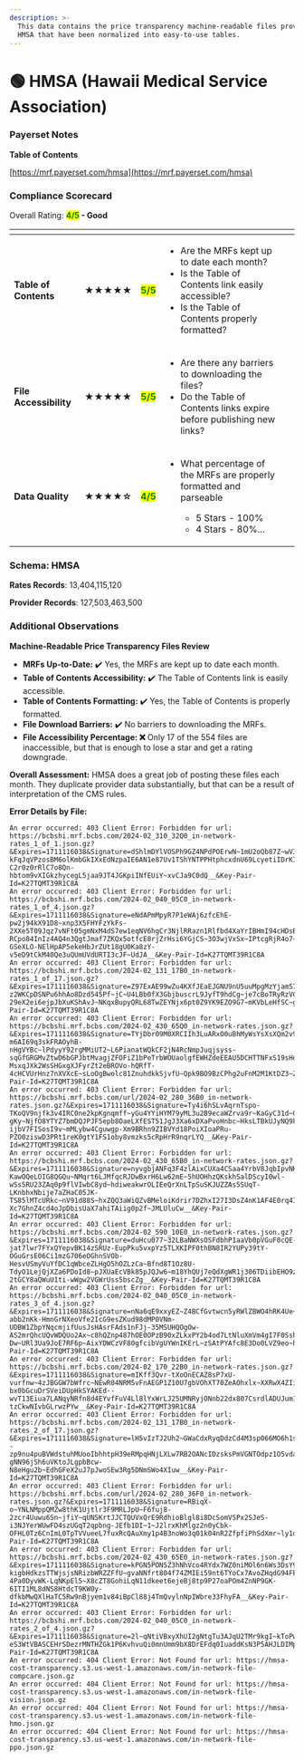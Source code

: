 ```yaml
---
description: >-
  This data contains the price transparency machine-readable files provided by
  HMSA that have been normalized into easy-to-use tables.
---
```


# 🟢 HMSA (Hawaii Medical Service Association)

### Payerset Notes

**Table of Contents**

[https://mrf.payerset.com/hmsa](https://mrf.payerset.com/hmsa)

### Compliance Scorecard

Overall Rating: <mark style="color:green;">**4/5**</mark>**&#x20;- Good**

<table data-view="cards"><thead><tr><th></th><th></th><th></th><th></th><th data-hidden data-card-cover data-type="files"></th></tr></thead><tbody><tr><td><strong>Table of Contents</strong></td><td><strong>★★★★★</strong></td><td><mark style="color:green;"><strong>5/5</strong></mark></td><td><ul><li>Are the MRFs kept up to date each month? </li><li>Is the Table of Contents link easily accessible?</li><li>Is the Table of Contents properly formatted?</li></ul></td><td></td></tr><tr><td><strong>File Accessibility</strong></td><td><strong>★★★★★</strong></td><td><mark style="color:green;"><strong>5/5</strong></mark></td><td><ul><li>Are there any barriers to downloading the files?</li><li>Do the Table of Contents links expire before publishing new links?</li></ul></td><td></td></tr><tr><td><strong>Data Quality</strong></td><td><strong>★★★★☆</strong></td><td><mark style="color:green;"><strong>4/5</strong></mark></td><td><ul><li><p>What percentage of the MRFs are properly formatted and parseable</p><ul><li>5 Stars - 100%</li><li>4 Stars - 80%...</li></ul></li></ul></td><td></td></tr></tbody></table>

### Schema: HMSA

**Rates Records**: 13,404,115,120

**Provider Records**: 127,503,463,500

### Additional Observations

**Machine-Readable Price Transparency Files Review**

* **MRFs Up-to-Date:** ✔️ Yes, the MRFs are kept up to date each month.
* **Table of Contents Accessibility:** ✔️ The Table of Contents link is easily accessible.
* **Table of Contents Formatting:** ✔️ Yes, the Table of Contents is properly formatted.
* **File Download Barriers:** ✔️ No barriers to downloading the MRFs.
* **File Accessibility Percentage: ❌** Only 17 of the 554 files are inaccessible, but that is enough to lose a star and get a rating downgrade.

**Overall Assessment:** HMSA does a great job of posting these files each month. They duplicate provider data substantially, but that can be a result of interpretation of the CMS rules.

**Error Details by File:**

```
An error occurred: 403 Client Error: Forbidden for url: https://bcbshi.mrf.bcbs.com/2024-02_310_32Q0_in-network-rates_1_of_1.json.gz?&Expires=1711116038&Signature=dShlmDYlVOSPh9GZ4NPdPOErwN~1mU2oQb87Z~wV3HLheklHM~POV3nyhAlP5Pllk8C1K1Y10YWptMs9cmo-kFqJqVPzosBM6olKmbGkIXxEdNzpaIE6AN1e87Uv1TShYNTPPHtphcxdnU69LcyetiIDrKIm~KK23SbzgNLLpWBZ1DhK1trhl9h9d4Xob~G7CURTvc5FIgorib3ZRWrdgizZRsEx4rRXtEpeyxBpY0cwxoRamjDrjb3gmBFbhTNB0sMwKLfiNgywMuNeeEi0-C2r0z0rRlC7o8Qn-hbtom9vXIGkzhycegL5jaa9JT4JGKpiINfEUiY~xvCJa9C0dQ__&Key-Pair-Id=K27TQMT39R1C8A
An error occurred: 403 Client Error: Forbidden for url: https://bcbshi.mrf.bcbs.com/2024-02_040_05C0_in-network-rates_1_of_4.json.gz?&Expires=1711116038&Signature=eNdAPmMpyR7P1eWAj6zfcEhE-pw2j94kX91D8~xnp3X5FHYFzYkFs-2XXe5T09Jqz7vNFt05gmNxM4dS7ew1eqNV6hgCr3NjlRRazn1Rlfbd4XaYrIBHmI94cHDsB7pwenjaK5W-RCpo84InIz4AQ4n3QgtJmaf7ZKQx5otfcE8rjZrHsi6YGjCS~3O3wjVxSx~IPtcgRjR4o7~dInKYBHSOHAp21kpwVVpN1itAgTvNxZakN9dPg4Sna15igOMFHx49jYeUF21KP9P-GSeXLO-NElHpAP5ekeHbJrZUt18gU0Ka8zY-v5eD9tCkM40Qe3uQUmUVdURTI3cJF~UdJA__&Key-Pair-Id=K27TQMT39R1C8A
An error occurred: 403 Client Error: Forbidden for url: https://bcbshi.mrf.bcbs.com/2024-02_131_17B0_in-network-rates_1_of_17.json.gz?&Expires=1711116038&Signature=Z97ExAE99wZu4KXfJEaEJGNU9nU5uuMpgMzYjamS7oYsetnLoJ8l7GuSyierzNMSpq0jbsVSog6Lc6aD72k3lC8AhZXwSGMXDcJOWEkI4lkjxdXJA8kZCW1iQJG-z2WKCpDSNPu6hhAo8Dzd545Pf~jC~U4LBb0fX3GbjbuscrL9JyfT9hdCg~je7cBoTRyRzVC51n9S2G2RtUJOvhZc4EoOT5cd159D~av0hxsalPDT1py2s6O4HLNMyfRDx6HvPBXSjJvO3xquAC-29eX2ei6ejpJbXuKShAvJ~NKqxBupyQRL68TwZEYNjx6pt0Z9YK9EZO9G7~mKVbLeHfSC~g__&Key-Pair-Id=K27TQMT39R1C8A
An error occurred: 403 Client Error: Forbidden for url: https://bcbshi.mrf.bcbs.com/2024-02_430_65Q0_in-network-rates.json.gz?&Expires=1711116038&Signature=TYjDbr09M0XRCIIh3LuARxO0uBhMyWsYsXsXQm2v9CtzjZlJIoj5Z-m6AI69q3skFRAOyhB-nHgVYBc~lPdyyY92rgMMiUT2~L6PianatWQkCF2jN4RcNmpJuqjsyss-sqGfGRGMvZtwD6bGPJbtMvagjZFOFiZ1bPeTrbWOUaolgfEWHZdeEEAU5DCHTTNFxS19sHdRNuai6g8cXnkd~GaUena-MsxqJXk2WsSHGxgXJFyrZt2eBROVo-hQRfT-4cHCVUrHnz7nXVXcE~sLoOgBwolc81ZnuhdkkSjvfU~Qpk9BO9BzCPhg2uFnM2M1KtDZ3~ZcbPRm2jvUdSqmLw__&Key-Pair-Id=K27TQMT39R1C8A
An error occurred: 403 Client Error: Forbidden for url: https://bcbshi.mrf.bcbs.com/url/2024-02_280_36B0_in-network-rates.json.gz?&Expires=1711116038&Signature=Ty4i6hSLvAqrnTspo-TKoQV9njfk3v4IRC0ne2kpKgnqmff~yGu4YYiHYM79yML3u2B9ecaWZrva9r~KaGyC31d~GNaNf6gwFusqsf-gKy~NjfO8YTYZ7bmDQJPJF5epb8OaeLXfEST51JgJ3Xa6xDXaPvoHnbc~HksLTBkUJyNQ9kDgRT~QPoyW0N7WwZTCyf2Skad3JBfG8NlCousTG9Om1S89N3MHehz7tBSOtOwPUq-ijbV7FISosI9v~mMLybw4Cguwgp-Xm9BRhn9ZIBVYd18PoiXIoaPRu-PZO0ziswD3PRt1reK0gtY1FS1oby8vmzks5cRpHrR9nqrLYQ__&Key-Pair-Id=K27TQMT39R1C8A
An error occurred: 403 Client Error: Forbidden for url: https://bcbshi.mrf.bcbs.com/2024-02_430_65B0_in-network-rates.json.gz?&Expires=1711116038&Signature=nyvgbjANFq3F4zlAixCUXa4CSaa4YrbV8JqbIpvNKmlcDjjOSMr-KawOQeLOIG8QGQu~NMqrt6LJMfqcRJDwBxrH6Lw62mE~5hUOHhzQKskhSalDScyI0wl-wSs5RU23ZAq0p9flVIwbC8yd~hdiweakwrOLIEeQrXnLTpSuSKJUZZAs5SUqT-LKnbhxNbije7aZHaC05JK-TS85lMTcURkc~nV91d88S~hxZQQ3aWiQZvBMeloiKdrir7DZhxI27I3DsZ4nK1AF4E0rq4I6Ae6uWNxJIs4nIrMc49JqxE-Xc7GhnZ4cd4oJpDbisUaX7ahiTAiig0p2f~JMLUluCw__&Key-Pair-Id=K27TQMT39R1C8A
An error occurred: 403 Client Error: Forbidden for url: https://bcbshi.mrf.bcbs.com/2024-02_590_10E0_in-network-rates.json.gz?&Expires=1711116038&Signature=duHcu077~32LBaNWXsOSFdbhP1aaVb0pVGuF0cQE-jat7lwr7FYxQYepvBK14zSRUz-EupPku5vxpYz5TLXKIPF0thBN8IR2YUPy39tY-OGuGrsE06Ci1mzG706eOGhnSVOb-HesvUSmyVuYfDC1qWbceZLHgO5hOZLzCa~Bfnd8T1Oz8U-TdyO1LejQjXZa6PDoId8~pJXUaEcVBk85pJQJw6~m18YhQUj7eQdXgWR1j306TDiibEHO9ztFJA5FpFl~5e7gwdhT9PZYS1ysxslyyZ~6lFdlkB19aeOz9~~6u1ApUhqY-2tGCY8aQWuU1ti-wWgw2VGWrUss5bscZg__&Key-Pair-Id=K27TQMT39R1C8A
An error occurred: 403 Client Error: Forbidden for url: https://bcbshi.mrf.bcbs.com/2024-02_040_05C0_in-network-rates_3_of_4.json.gz?&Expires=1711116038&Signature=nNa6qE9xxyEZ~Z4BCfGvtwcn5yRWlZBWO4hRK4Ue~LCnvkSbI9YZwJNGf5C~v8eJ28DxPU30mO9Hrh-abb2nKk-HmnGrNXeoVfe2IcG9esZKud98dMP0VNm-UDBW1ZbpYNqcmjifUusJsHAsrFAds1nFJj-35MSUHQOgOw-AS2mrQhcUQvWDQUo2Ax~c8hQZnp487hOE0OPzB90xZLkxPY2b4od7LtNluXmVm4gI7F0SshShujql-Dw~URl3Ua9JoE7RF6p~AixYDWCzVF80gfcibVgUYWnIKErL~zSAtPYAfc8E3Do0LVZ9eo~hgIz0aSPrcADH8Ua24X9pFDpozQ__&Key-Pair-Id=K27TQMT39R1C8A
An error occurred: 403 Client Error: Forbidden for url: https://bcbshi.mrf.bcbs.com/2024-02_170_22B0_in-network-rates.json.gz?&Expires=1711116038&Signature=mIKff3Qvr-tXoOnECAZ8sP7xU-vurfnw~4zJBGGW7bWfrc~NEwR04NRM5vFnAEGP1Z10U7gbVOhXT70ZeAOhxlx~XXRwX4ZIiMv1CmJS0vUTY73h1KNR0qo1xXXlShIlWegE~UVObA20lXa1Oc73g7UjE9IP9aWKlgeFkuFiclF73SjeEWxDU3dN7FyCqGlJDTUbwqkdDlFXAcQ~K3lSI-bx0bGcuDrSVeiDUpHkSYAKEd--wvT13Eiua7LANqyNRfn8d4EYvfFuV4Ll8lYxWrLJ25UMNRyjONnb22dx807CsrdlADUJum19CxVDVsWv~flh-tzCkwNIvbGLrwzPYw__&Key-Pair-Id=K27TQMT39R1C8A
An error occurred: 403 Client Error: Forbidden for url: https://bcbshi.mrf.bcbs.com/2024-02_131_17B0_in-network-rates_2_of_17.json.gz?&Expires=1711116038&Signature=lH5vIzTJ2Uh2~GWaCdxRyqDdzCd4M3sp066MO6h1sQUPmGbDgutbOnXir9nYHGMd6tKW9UzN5fy--zp9nu4puBVWdstuhMUooIbhhtpH39eRMpqHNjLXLw7RB2OANcIDzsksPmVGNTOdpz1O5vdaXd3dvD8iljDzCei7f7mQTPaz1vzit~kFSmWVhu4j5xE7hFFb~XbqYC2koJOkHXbCXA44Sna~tr9I6DDaklKAU~0zUE4YPd0iviQC~ZNaI3ZMml6AAbF8Nspr4tLA3yD1-gNN96jSh6uVKtoJLgpbBcw-N8eHgu2b~EdhGFeX2uJ7pJwoSEw3Rg5DNmSWo4XIuw__&Key-Pair-Id=K27TQMT39R1C8A
An error occurred: 403 Client Error: Forbidden for url: https://bcbshi.mrf.bcbs.com/url/2024-02_280_36F0_in-network-rates.json.gz?&Expires=1711116038&Signature=RBiqX-o~YNLNMppQMZw8thK1Ujtlr3F9MRLJpU~F6fuj8-2zcr4Uuwu6Sn~jfiY~qUNSKrtJJCTQUVxQrE9RdhioBlgl8i8DcSomVSPx2SJeS-i3NJYerWUwFD4szUGqT2qpbng-JEfb1DI~1~J2lrxKhMlgz2n0yCbk-OFHL0Tz6CnImL0TpTVVueeL7fuxRcQAuXmy1p4B3noWo3q01k04nR2ZfpfiPhSdXmr~ly1d1gCMcUI5hNR3XB5wVnXT06BTcGTkN7gui6j0p7rO0KMMMUqLJeloFqfFLyiCty6SB7GK1UCOlJrmI~4KJaOzhHkRvVIBCJgO5bmjJV6iYw__&Key-Pair-Id=K27TQMT39R1C8A
An error occurred: 403 Client Error: Forbidden for url: https://bcbshi.mrf.bcbs.com/2024-02_430_65E0_in-network-rates.json.gz?&Expires=1711116038&Signature=kPGN5PONSZ3hNhVco4RYdx7WZ0niMOl6n6Ws3DsY9~QhAhBCnwns92MKIrR~bTPj0lrbz-kigbHdkzsTTWjsjsNRizbWRZZFfU~gvaNNfrt804f74ZMIEi59nt6TYoCx7AvoZHqdG94FPhnP75eubCQ0N5abjp043WowK4rZMzeRyOxTF~aAmuDBoaJEIVVSzSD-4Pa0DyvWK-LqNKpEl5~X8cZT8GohiLqN11dkeet6ejeBj8tp9P27oaPOm4ZnNP9GK-6ITI1ML8dNS8HtdcT9KW0y-dfkbMwQXlHaTC5Rw9nBjyem1v84iBpCl88j4TmQvylnNpIWbre33FhyFA__&Key-Pair-Id=K27TQMT39R1C8A
An error occurred: 403 Client Error: Forbidden for url: https://bcbshi.mrf.bcbs.com/2024-02_040_05C0_in-network-rates_2_of_4.json.gz?&Expires=1711116038&Signature=2l~qNtiVBxyXhUI2gNtgTu3AJqU2TMr9kgI~kToPwLDrdpMxc4Rj6hPfT5fBqRylzB5BVS4Xxs24igtm8FgRHNtEgdgrWdz8KLP2SGayHPZVg74fk04emX7TTizvoTYmuwJEnjAjOzQd3M7ikawkYG8bCo9UbB26IGzmB~yHkbp2KsyMWBiwz4UcFThUJYMJiq711Lr6ULEn9fxctgOdOUhVX52piuHjxDlpNydPLwRdqiCrFUcRS7ePz98mtj-eS3WtVBASCEHrSDezrMNTHZGk1P6KvhvuQi0mnUmm9bX8DrEFdq0IuaddKsN3P5AHJLDIMpJRnC9oT~3sozd4Jw__&Key-Pair-Id=K27TQMT39R1C8A
An error occurred: 404 Client Error: Not Found for url: https://hmsa-cost-transparency.s3.us-west-1.amazonaws.com/in-network-file-compcare.json.gz
An error occurred: 404 Client Error: Not Found for url: https://hmsa-cost-transparency.s3.us-west-1.amazonaws.com/in-network-file-vision.json.gz
An error occurred: 404 Client Error: Not Found for url: https://hmsa-cost-transparency.s3.us-west-1.amazonaws.com/in-network-file-hmo.json.gz
An error occurred: 404 Client Error: Not Found for url: https://hmsa-cost-transparency.s3.us-west-1.amazonaws.com/in-network-file-ppo.json.gz
```
